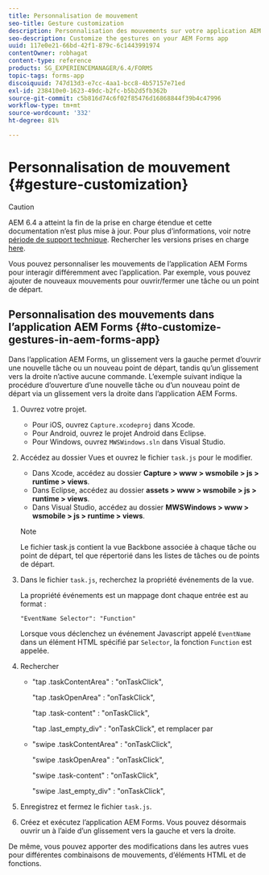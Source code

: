 ```yaml
---
title: Personnalisation de mouvement
seo-title: Gesture customization
description: Personnalisation des mouvements sur votre application AEM Forms
seo-description: Customize the gestures on your AEM Forms app
uuid: 117e0e21-66bd-42f1-879c-6c1443991974
contentOwner: robhagat
content-type: reference
products: SG_EXPERIENCEMANAGER/6.4/FORMS
topic-tags: forms-app
discoiquuid: 747d13d3-e7cc-4aa1-bcc8-4b57157e71ed
exl-id: 238410e0-1623-49dc-b2fc-b5b2d5fb362b
source-git-commit: c5b816d74c6f02f85476d16868844f39b4c47996
workflow-type: tm+mt
source-wordcount: '332'
ht-degree: 81%

---
```


# Personnalisation de mouvement {#gesture-customization}

>[!CAUTION]
>
>AEM 6.4 a atteint la fin de la prise en charge étendue et cette documentation n’est plus mise à jour. Pour plus d’informations, voir notre [période de support technique](https://helpx.adobe.com/fr/support/programs/eol-matrix.html). Rechercher les versions prises en charge [here](https://experienceleague.adobe.com/docs/?lang=fr).

Vous pouvez personnaliser les mouvements de l’application AEM Forms pour interagir différemment avec l’application. Par exemple, vous pouvez ajouter de nouveaux mouvements pour ouvrir/fermer une tâche ou un point de départ.

## Personnalisation des mouvements dans l’application AEM Forms {#to-customize-gestures-in-aem-forms-app}

Dans l’application AEM Forms, un glissement vers la gauche permet d’ouvrir une nouvelle tâche ou un nouveau point de départ, tandis qu’un glissement vers la droite n’active aucune commande. L’exemple suivant indique la procédure d’ouverture d’une nouvelle tâche ou d’un nouveau point de départ via un glissement vers la droite dans l’application AEM Forms.

1. Ouvrez votre projet.

   * Pour iOS, ouvrez `Capture.xcodeproj` dans Xcode.
   * Pour Android, ouvrez le projet Android dans Eclipse.
   * Pour Windows, ouvrez `MWSWindows.sln` dans Visual Studio.

1. Accédez au dossier Vues et ouvrez le fichier `task.js` pour le modifier.

   * Dans Xcode, accédez au dossier **Capture > www > wsmobile > js > runtime > views**.
   * Dans Eclipse, accédez au dossier **assets > www > wsmobile > js > runtime > views**.
   * Dans Visual Studio, accédez au dossier **MWSWindows > www > wsmobile > js > runtime > views**.

   >[!NOTE]
   >
   >Le fichier task.js contient la vue Backbone associée à chaque tâche ou point de départ, tel que répertorié dans les listes de tâches ou de points de départ.

1. Dans le fichier `task.js`, recherchez la propriété événements de la vue.

   La propriété événements est un mappage dont chaque entrée est au format :

   `"EventName Selector": "Function"`

   Lorsque vous déclenchez un événement Javascript appelé `EventName` dans un élément HTML spécifié par `Selector`, la fonction `Function` est appelée.

1. Rechercher

   * &quot;tap .taskContentArea&quot; : &quot;onTaskClick&quot;,

      &quot;tap .taskOpenArea&quot; : &quot;onTaskClick&quot;,

      &quot;tap .task-content&quot; : &quot;onTaskClick&quot;,

      &quot;tap .last_empty_div&quot; : &quot;onTaskClick&quot;,
   et remplacer par

   * &quot;swipe .taskContentArea&quot; : &quot;onTaskClick&quot;,

      &quot;swipe .taskOpenArea&quot; : &quot;onTaskClick&quot;,

      &quot;swipe .task-content&quot; : &quot;onTaskClick&quot;,

      &quot;swipe .last_empty_div&quot; : &quot;onTaskClick&quot;,


1. Enregistrez et fermez le fichier `task.js`.
1. Créez et exécutez l’application AEM Forms. Vous pouvez désormais ouvrir un à l’aide d’un glissement vers la gauche et vers la droite.

De même, vous pouvez apporter des modifications dans les autres vues pour différentes combinaisons de mouvements, d’éléments HTML et de fonctions.
